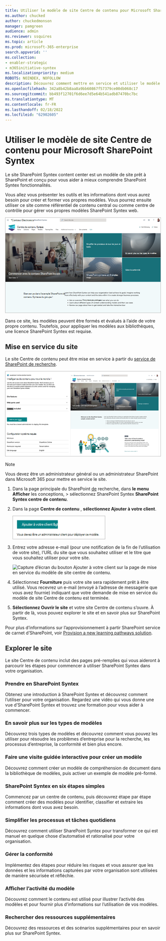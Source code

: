 ```yaml
---
title: Utiliser le modèle de site Centre de contenu pour Microsoft SharePoint Syntex
ms.author: chucked
author: chuckedmonson
manager: pamgreen
audience: admin
ms.reviewer: ssquires
ms.topic: article
ms.prod: microsoft-365-enterprise
search.appverid: ''
ms.collection:
- enabler-strategic
- m365initiative-syntex
ms.localizationpriority: medium
ROBOTS: NOINDEX, NOFOLLOW
description: Découvrez comment mettre en service et utiliser le modèle de site Centre de contenu dans Microsoft SharePoint Syntex.
ms.openlocfilehash: 342a8b42b8aa8a9bb60867f57379ce00db068c17
ms.sourcegitcommit: bb493f12701f6d6ee7d5e64b541adb87470bc7bc
ms.translationtype: MT
ms.contentlocale: fr-FR
ms.lasthandoff: 02/18/2022
ms.locfileid: "62902605"
---
```

# <a name="use-the-content-center-site-template-for-microsoft-sharepoint-syntex"></a>Utiliser le modèle de site Centre de contenu pour Microsoft SharePoint Syntex

Le site SharePoint Syntex content center est un modèle de site prêt à SharePoint et conçu pour vous aider à mieux comprendre SharePoint Syntex fonctionnalités.

Vous allez vous présenter les outils et les informations dont vous aurez besoin pour créer et former vos propres modèles. Vous pourrez ensuite utiliser ce site comme référentiel de contenu central ou comme centre de contrôle pour gérer vos propres modèles SharePoint Syntex web.

![Capture d’écran de la page d’accueil du modèle de site Centre de contenu.](../media/content-understanding/content-center-site-home-page.png)

Dans ce site, les modèles peuvent être formés et évalués à l’aide de votre propre contenu. Toutefois, pour appliquer les modèles aux bibliothèques, une licence SharePoint Syntex est requise.  

## <a name="provision-the-site"></a>Mise en service du site

Le site Centre de contenu peut être mise en service à partir du [service de SharePoint de recherche](https://lookbook.microsoft.com/).

![Capture d’écran de la page de mise en service du modèle de site centre de contenu.](../media/content-understanding/content-center-site-provisioning-page.png)

> [!NOTE]
> Vous devez être un administrateur général ou un administrateur SharePoint dans Microsoft 365 pour mettre en service le site.

1. Dans la page principale du SharePoint [de](https://lookbook.microsoft.com/) recherche, dans **le menu Afficher** les conceptions,  >  sélectionnez SharePoint Syntex **SharePoint Syntex centre de contenu**.

2. Dans la page **Centre de contenu** , **sélectionnez Ajouter à votre client**.

    ![Capture d’écran du bouton Ajouter à votre client sur la page de mise en service du modèle de site centre de contenu.](../media/content-understanding/content-center-site-add-to-your-tenant.png)

3. Entrez votre adresse e-mail (pour une notification de la fin de l’utilisation de votre site), l’URL du site que vous souhaitez utiliser et le titre que vous souhaitez utiliser pour votre site. 

    ![Capture d’écran du bouton Ajouter à votre client sur la page de mise en service du modèle de site centre de contenu.](../media/content-understanding/content-center-email-and-url.png)

4. Sélectionnez **Fourniture** puis votre site sera rapidement prêt à être utilisé. Vous recevrez un e-mail (envoyé à l’adresse de messagerie que vous avez fournie) indiquant que votre demande de mise en service du modèle de site Centre de contenu est terminée.

5. **Sélectionnez Ouvrir le site** et votre site Centre de contenu s’ouvre. À partir de là, vous pouvez explorer le site et en savoir plus sur SharePoint Syntex. 

Pour plus d’informations sur l’approvisionnement à partir SharePoint service de carnet d’SharePoint, voir [Provision a new learning pathways solution](/office365/customlearning/custom_provision).

## <a name="explore-the-site"></a>Explorer le site

Le site Centre de contenu inclut des pages pré-remplies qui vous aideront à parcourir les étapes pour commencer à utiliser SharePoint Syntex dans votre organisation. 

### <a name="get-started-with-sharepoint-syntex"></a>Prendre en SharePoint Syntex

Obtenez une introduction à SharePoint Syntex et découvrez comment l’utiliser pour votre organisation. Regardez une vidéo qui vous donne une vue d’SharePoint Syntex et trouvez une formation pour vous aider à commencer.

### <a name="learn-about-model-types"></a>En savoir plus sur les types de modèles

Découvrez trois types de modèles et découvrez comment vous pouvez les utiliser pour résoudre les problèmes d’entreprise pour la recherche, les processus d’entreprise, la conformité et bien plus encore.

### <a name="take-an-interactive-tour-to-create-a-model"></a>Faire une visite guidée interactive pour créer un modèle

Découvrez comment créer un modèle de compréhension de document dans la bibliothèque de modèles, puis activer un exemple de modèle pré-formé.

### <a name="sharepoint-syntex-in-six-simple-steps"></a>SharePoint Syntex en six étapes simples

Commencez par un centre de contenu, puis découvrez étape par étape comment créer des modèles pour identifier, classifier et extraire les informations dont vous avez besoin.

### <a name="streamline-everyday-processes-and-tasks"></a>Simplifier les processus et tâches quotidiens

Découvrez comment utiliser SharePoint Syntex pour transformer ce qui est manuel en quelque chose d’automatisé et rationalisé pour votre organisation.

### <a name="manage-compliance"></a>Gérer la conformité

Implémentez des étapes pour réduire les risques et vous assurer que les données et les informations capturées par votre organisation sont utilisées de manière sécurisée et réfléchie.

### <a name="view-model-activity"></a>Afficher l’activité du modèle

Découvrez comment le contenu est utilisé pour illustrer l’activité des modèles et pour fournir plus d’informations sur l’utilisation de vos modèles.

### <a name="find-additional-resources"></a>Rechercher des ressources supplémentaires

Découvrez des ressources et des scénarios supplémentaires pour en savoir plus sur SharePoint Syntex.


